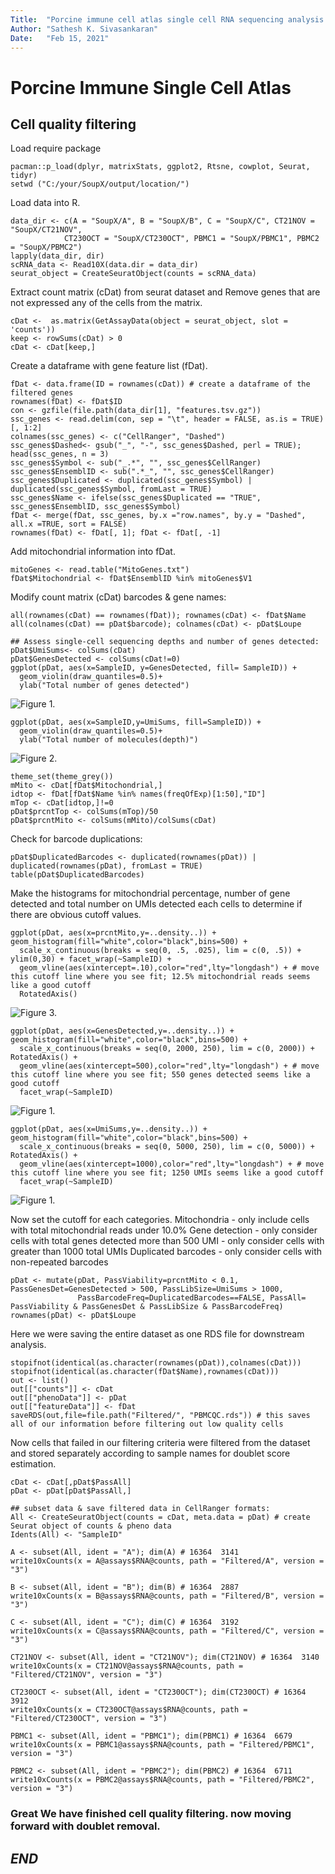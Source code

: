 ```yaml
---
Title:  "Porcine immune cell atlas single cell RNA sequencing analysis pipeline"
Author: "Sathesh K. Sivasankaran"
Date:   "Feb 15, 2021"
---
```


# Porcine Immune Single Cell Atlas

## Cell quality filtering

Load require package
```
pacman::p_load(dplyr, matrixStats, ggplot2, Rtsne, cowplot, Seurat, tidyr)
setwd ("C:/your/SoupX/output/location/")
```

Load data into R.
```
data_dir <- c(A = "SoupX/A", B = "SoupX/B", C = "SoupX/C", CT21NOV = "SoupX/CT21NOV",
			CT230OCT = "SoupX/CT230OCT", PBMC1 = "SoupX/PBMC1", PBMC2 = "SoupX/PBMC2")
lapply(data_dir, dir)
scRNA_data <- Read10X(data.dir = data_dir)
seurat_object = CreateSeuratObject(counts = scRNA_data)
```

Extract count matrix (cDat) from seurat dataset and Remove genes that are not expressed any of the cells from the matrix.
```
cDat <-  as.matrix(GetAssayData(object = seurat_object, slot = 'counts'))
keep <- rowSums(cDat) > 0
cDat <- cDat[keep,]
```

Create a dataframe with gene feature list (fDat).
```
fDat <- data.frame(ID = rownames(cDat)) # create a dataframe of the filtered genes
rownames(fDat) <- fDat$ID
con <- gzfile(file.path(data_dir[1], "features.tsv.gz"))
ssc_genes <- read.delim(con, sep = "\t", header = FALSE, as.is = TRUE)[, 1:2]
colnames(ssc_genes) <- c("CellRanger", "Dashed")
ssc_genes$Dashed<- gsub("_", "-", ssc_genes$Dashed, perl = TRUE); head(ssc_genes, n = 3)
ssc_genes$Symbol <- sub("_.*", "", ssc_genes$CellRanger)
ssc_genes$EnsemblID <- sub(".*_", "", ssc_genes$CellRanger)
ssc_genes$Duplicated <- duplicated(ssc_genes$Symbol) | duplicated(ssc_genes$Symbol, fromLast = TRUE)
ssc_genes$Name <- ifelse(ssc_genes$Duplicated == "TRUE", ssc_genes$EnsemblID, ssc_genes$Symbol)
fDat <- merge(fDat, ssc_genes, by.x ="row.names", by.y = "Dashed", all.x =TRUE, sort = FALSE)
rownames(fDat) <- fDat[, 1]; fDat <- fDat[, -1]
```

Add mitochondrial information into fDat.
```
mitoGenes <- read.table("MitoGenes.txt")
fDat$Mitochondrial <- fDat$EnsemblID %in% mitoGenes$V1
```

Modify count matrix (cDat) barcodes & gene names:
```
all(rownames(cDat) == rownames(fDat)); rownames(cDat) <- fDat$Name
all(colnames(cDat) == pDat$barcode); colnames(cDat) <- pDat$Loupe
```

```
## Assess single-cell sequencing depths and number of genes detected:
pDat$UmiSums<- colSums(cDat)
pDat$GenesDetected <- colSums(cDat!=0)
ggplot(pDat, aes(x=SampleID, y=GenesDetected, fill= SampleID)) +
  geom_violin(draw_quantiles=0.5)+
  ylab("Total number of genes detected")
```
![**Figure 1.**](Notebook/QCFigs/GeneViolin.png)

```
ggplot(pDat, aes(x=SampleID,y=UmiSums, fill=SampleID)) +
  geom_violin(draw_quantiles=0.5)+
  ylab("Total number of molecules(depth)")
```
![**Figure 2.**](Notebook/QCFigs/UMIViolin.png)


```
theme_set(theme_grey())
mMito <- cDat[fDat$Mitochondrial,]
idtop <- fDat[fDat$Name %in% names(freqOfExp)[1:50],"ID"]
mTop <- cDat[idtop,]!=0
pDat$prcntTop <- colSums(mTop)/50
pDat$prcntMito <- colSums(mMito)/colSums(cDat)
```

Check for barcode duplications:
```
pDat$DuplicatedBarcodes <- duplicated(rownames(pDat)) | duplicated(rownames(pDat), fromLast = TRUE)
table(pDat$DuplicatedBarcodes)
```

Make the histograms for mitochondrial percentage, number of gene detected and total number on UMIs detected each cells to determine if there are obvious cutoff values.
```
ggplot(pDat, aes(x=prcntMito,y=..density..)) + geom_histogram(fill="white",color="black",bins=500) +
  scale_x_continuous(breaks = seq(0, .5, .025), lim = c(0, .5)) + ylim(0,30) + facet_wrap(~SampleID) +
  geom_vline(aes(xintercept=.10),color="red",lty="longdash") + # move this cutoff line where you see fit; 12.5% mitochondrial reads seems like a good cutoff
  RotatedAxis()
```
![**Figure 3.**](Notebook/QCFigs/Mito.png)

```
ggplot(pDat, aes(x=GenesDetected,y=..density..)) + geom_histogram(fill="white",color="black",bins=500) +
  scale_x_continuous(breaks = seq(0, 2000, 250), lim = c(0, 2000)) + RotatedAxis() +
  geom_vline(aes(xintercept=500),color="red",lty="longdash") + # move this cutoff line where you see fit; 550 genes detected seems like a good cutoff
  facet_wrap(~SampleID)
```
![**Figure 1.**](Notebook/QCFigs/Gene.png)

```
ggplot(pDat, aes(x=UmiSums,y=..density..)) + geom_histogram(fill="white",color="black",bins=500) +
  scale_x_continuous(breaks = seq(0, 5000, 250), lim = c(0, 5000)) + RotatedAxis() +
  geom_vline(aes(xintercept=1000),color="red",lty="longdash") + # move this cutoff line where you see fit; 1250 UMIs seems like a good cutoff
  facet_wrap(~SampleID)
```
![**Figure 1.**](Notebook/QCFigs/UMI.png)

Now set the cutoff for each categories.
	Mitochondria - only include cells with total mitochondrial reads under 10.0%
	Gene detection - only consider cells with total genes detected more than 500
	UMI - only consider cells with greater than 1000 total UMIs
	Duplicated barcodes - only consider cells with non-repeated barcodes
```
pDat <- mutate(pDat, PassViability=prcntMito < 0.1, PassGenesDet=GenesDetected > 500, PassLibSize=UmiSums > 1000,
               PassBarcodeFreq=DuplicatedBarcodes==FALSE, PassAll= PassViability & PassGenesDet & PassLibSize & PassBarcodeFreq)
rownames(pDat) <- pDat$Loupe
```

Here we were saving the entire dataset as one RDS file for downstream analysis.
```
stopifnot(identical(as.character(rownames(pDat)),colnames(cDat)))
stopifnot(identical(as.character(fDat$Name),rownames(cDat)))
out <- list()
out[["counts"]] <- cDat
out[["phenoData"]] <- pDat
out[["featureData"]] <- fDat
saveRDS(out,file=file.path("Filtered/", "PBMCQC.rds")) # this saves all of our information before filtering out low quality cells
```

Now cells that failed in our filtering criteria were filtered from the dataset and stored separately according to sample names for doublet score estimation.  
```
cDat <- cDat[,pDat$PassAll]
pDat <- pDat[pDat$PassAll,]

## subset data & save filtered data in CellRanger formats:
All <- CreateSeuratObject(counts = cDat, meta.data = pDat) # create Seurat object of counts & pheno data
Idents(All) <- "SampleID"

A <- subset(All, ident = "A"); dim(A) # 16364  3141
write10xCounts(x = A@assays$RNA@counts, path = "Filtered/A", version = "3")

B <- subset(All, ident = "B"); dim(B) # 16364  2887
write10xCounts(x = B@assays$RNA@counts, path = "Filtered/B", version = "3")

C <- subset(All, ident = "C"); dim(C) # 16364  3192
write10xCounts(x = C@assays$RNA@counts, path = "Filtered/C", version = "3")

CT21NOV <- subset(All, ident = "CT21NOV"); dim(CT21NOV) # 16364  3140
write10xCounts(x = CT21NOV@assays$RNA@counts, path = "Filtered/CT21NOV", version = "3")

CT230OCT <- subset(All, ident = "CT230OCT"); dim(CT230OCT) # 16364  3912
write10xCounts(x = CT230OCT@assays$RNA@counts, path = "Filtered/CT230OCT", version = "3")

PBMC1 <- subset(All, ident = "PBMC1"); dim(PBMC1) # 16364  6679
write10xCounts(x = PBMC1@assays$RNA@counts, path = "Filtered/PBMC1", version = "3")

PBMC2 <- subset(All, ident = "PBMC2"); dim(PBMC2) # 16364  6711
write10xCounts(x = PBMC2@assays$RNA@counts, path = "Filtered/PBMC2", version = "3")
```
### Great We have finished cell quality filtering. now moving forward with doublet removal.
## ___END___
```
